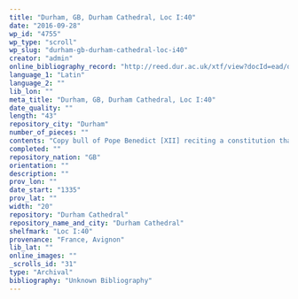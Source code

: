 ```yaml
---
title: "Durham, GB, Durham Cathedral, Loc I:40"
date: "2016-09-28"
wp_id: "4755"
wp_type: "scroll"
wp_slug: "durham-gb-durham-cathedral-loc-i40"
creator: "admin"
online_bibliography_record: "http://reed.dur.ac.uk/xtf/view?docId=ead/dcd/dcdlocel.xml#qxj-40"
language_1: "Latin"
language_2: ""
lib_lon: ""
meta_title: "Durham, GB, Durham Cathedral, Loc I:40"
date_quality: ""
length: "43"
repository_city: "Durham"
number_of_pieces: ""
contents: "Copy bull of Pope Benedict [XII] reciting a constitution that monastic prelates could be compelled by papal deputies to receive back into the cloister apostates and monks who had strayed into the secular community, and should discipline them mercifully so as not to frighten them from resuming their habit."
completed: ""
repository_nation: "GB"
orientation: ""
description: ""
prov_lon: ""
date_start: "1335"
prov_lat: ""
width: "20"
repository: "Durham Cathedral"
repository_name_and_city: "Durham Cathedral"
shelfmark: "Loc I:40"
provenance: "France, Avignon"
lib_lat: ""
online_images: ""
_scrolls_id: "31"
type: "Archival"
bibliography: "Unknown Bibliography"
---
```



